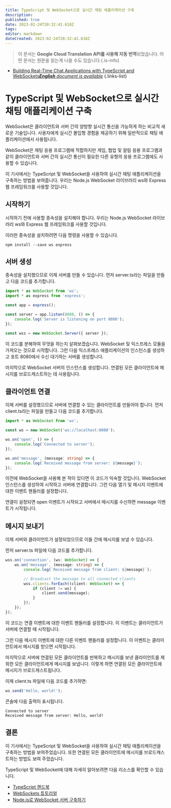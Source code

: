 ```yaml
---
title: TypeScript 및 WebSocket으로 실시간 채팅 애플리케이션 구축
description: 
published: true
date: 2023-02-24T20:32:42.618Z
tags: 
editor: markdown
dateCreated: 2023-02-24T20:32:42.618Z
---
```


> 이 문서는 **Google Cloud Translation API를 사용해 자동 번역**되었습니다.
어떤 문서는 원문을 읽는게 나을 수도 있습니다.{.is-info}



- [Building Real-Time Chat Applications with TypeScript and WebSockets***English** document is available*](/en/Knowledge-base/TypeScript/building-real-time-chat-applications-with-typescript-and-websockets)
{.links-list}


# TypeScript 및 WebSocket으로 실시간 채팅 애플리케이션 구축

WebSocket은 클라이언트와 서버 간의 양방향 실시간 통신을 가능하게 하는 비교적 새로운 기술입니다. 사용자에게 실시간 몰입형 경험을 제공하기 위해 일반적으로 채팅 애플리케이션에서 사용됩니다.

WebSocket은 채팅 응용 프로그램에 적합하지만 게임, 협업 및 알림 응용 프로그램과 같이 클라이언트와 서버 간의 실시간 통신이 필요한 다른 유형의 응용 프로그램에도 사용할 수 있습니다.

이 기사에서는 TypeScript 및 WebSocket을 사용하여 실시간 채팅 애플리케이션을 구축하는 방법을 보여줍니다. 우리는 Node.js WebSocket 라이브러리 ws와 Express 웹 프레임워크를 사용할 것입니다.

## 시작하기

시작하기 전에 사용할 종속성을 설치해야 합니다. 우리는 Node.js WebSocket 라이브러리 ws와 Express 웹 프레임워크를 사용할 것입니다.

이러한 종속성을 설치하려면 다음 명령을 사용할 수 있습니다.

```
npm install --save ws express
```

## 서버 생성

종속성을 설치했으므로 이제 서버를 만들 수 있습니다. 먼저 server.ts라는 파일을 만들고 다음 코드를 추가합니다.

```typescript
import * as WebSocket from 'ws';
import * as express from 'express';

const app = express();

const server = app.listen(8080, () => {
    console.log('Server is listening on port 8080');
});

const wss = new WebSocket.Server({ server });
```

이 코드를 분해하여 무엇을 하는지 살펴보겠습니다. WebSocket 및 익스프레스 모듈을 가져오는 것으로 시작합니다. 그런 다음 익스프레스 애플리케이션의 인스턴스를 생성하고 포트 8080에서 수신 대기하는 서버를 생성합니다.

마지막으로 WebSocket 서버의 인스턴스를 생성합니다. 연결된 모든 클라이언트에 메시지를 브로드캐스트하는 데 사용됩니다.

## 클라이언트 연결

이제 서버를 설정했으므로 서버에 연결할 수 있는 클라이언트를 만들어야 합니다. 먼저 client.ts라는 파일을 만들고 다음 코드를 추가합니다.

```typescript
import * as WebSocket from 'ws';

const ws = new WebSocket('ws://localhost:8080');

ws.on('open', () => {
    console.log('Connected to server');
});

ws.on('message', (message: string) => {
    console.log(`Received message from server: ${message}`);
});
```

이전에 WebSocket을 사용해 본 적이 있다면 이 코드가 익숙할 것입니다. WebSocket 인스턴스를 생성하여 시작하고 서버에 연결합니다. 그런 다음 열기 및 메시지 이벤트에 대한 이벤트 핸들러를 설정합니다.

연결이 설정되면 open 이벤트가 시작되고 서버에서 메시지를 수신하면 message 이벤트가 시작됩니다.

## 메시지 보내기

이제 서버와 클라이언트가 설정되었으므로 이들 간에 메시지를 보낼 수 있습니다.

먼저 server.ts 파일에 다음 코드를 추가합니다.

```typescript
wss.on('connection', (ws: WebSocket) => {
    ws.on('message', (message: string) => {
        console.log(`Received message from client: ${message}`);

        // Broadcast the message to all connected clients
        wss.clients.forEach((client: WebSocket) => {
            if (client != ws) {
                client.send(message);
            }
        });
    });
});
```

이 코드는 연결 이벤트에 대한 이벤트 핸들러를 설정합니다. 이 이벤트는 클라이언트가 서버에 연결할 때 시작됩니다.

그런 다음 메시지 이벤트에 대한 다른 이벤트 핸들러를 설정합니다. 이 이벤트는 클라이언트에서 메시지를 받으면 시작됩니다.

마지막으로 서버에 연결된 모든 클라이언트를 반복하고 메시지를 보낸 클라이언트를 제외한 모든 클라이언트에게 메시지를 보냅니다. 이렇게 하면 연결된 모든 클라이언트에 메시지가 브로드캐스트됩니다.

이제 client.ts 파일에 다음 코드를 추가하면:

```typescript
ws.send('Hello, world!');
```

콘솔에 다음 출력이 표시됩니다.

```
Connected to server
Received message from server: Hello, world!
```

## 결론

이 기사에서는 TypeScript 및 WebSocket을 사용하여 실시간 채팅 애플리케이션을 구축하는 방법을 보여주었습니다. 또한 연결된 모든 클라이언트에 메시지를 브로드캐스트하는 방법도 보여 주었습니다.

TypeScript 및 WebSocket에 대해 자세히 알아보려면 다음 리소스를 확인할 수 있습니다.

- [TypeScript 핸드북](https://www.typescriptlang.org/docs/handbook/basic-types.html)
- [WebSockets 튜토리얼](https://www.tutorialspoint.com/websockets/index.htm)
- [Node.js로 WebSocket 서버 구축하기](https://www.sitepoint.com/websockets-node-js/)
